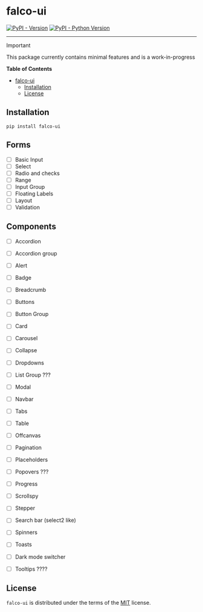 # falco-ui

[![PyPI - Version](https://img.shields.io/pypi/v/falco-ui.svg)](https://pypi.org/project/falco-ui)
[![PyPI - Python Version](https://img.shields.io/pypi/pyversions/falco-ui.svg)](https://pypi.org/project/falco-ui)

-----

> [!IMPORTANT]
> This package currently contains minimal features and is a work-in-progress


**Table of Contents**

- [falco-ui](#falco-ui)
  - [Installation](#installation)
  - [License](#license)

## Installation

```console
pip install falco-ui
```

## Forms

- [ ] Basic Input
- [ ] Select
- [ ] Radio and checks
- [ ] Range
- [ ] Input Group
- [ ] Floating Labels
- [ ] Layout
- [ ] Validation

## Components

- [ ] Accordion
- [ ] Accordion group
- [ ] Alert
- [ ] Badge
- [ ] Breadcrumb
- [ ] Buttons
- [ ] Button Group
- [ ] Card
- [ ] Carousel
- [ ] Collapse
- [ ] Dropdowns
- [ ] List Group ???
- [ ] Modal
- [ ] Navbar
- [ ] Tabs
- [ ] Table
- [ ] Offcanvas
- [ ] Pagination
- [ ] Placeholders
- [ ] Popovers ???
- [ ] Progress
- [ ] Scrollspy
- [ ] Stepper
- [ ] Search bar (select2 like)
- [ ] Spinners
- [ ] Toasts
- [ ] Dark mode switcher
- [ ] Tooltips ????


## License

`falco-ui` is distributed under the terms of the [MIT](https://spdx.org/licenses/MIT.html) license.
